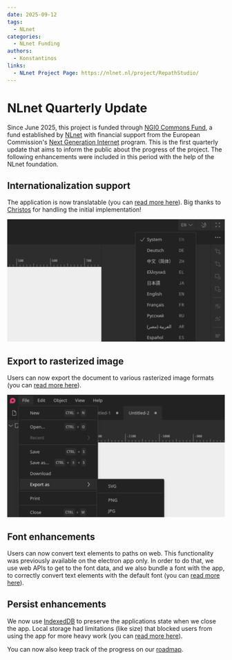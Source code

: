 ```yaml
---
date: 2025-09-12
tags:
  - NLnet
categories:
  - NLnet Funding
authors: 
  - Konstantinos
links:
  - NLnet Project Page: https://nlnet.nl/project/RepathStudio/
---
```


# NLnet Quarterly Update

Since June 2025, this project is funded through [NGI0 Commons Fund](https://nlnet.nl/commonsfund),
a fund established by [NLnet](https://nlnet.nl) with financial support from the European
Commission's [Next Generation Internet](https://ngi.eu) program. This is the first
quarterly update that aims to inform the public about the progress of the project. The
following enhancements were included in this period with the help of the NLnet foundation.

<!-- more -->

## Internationalization support

The application is now translatable
(you can [read more here](https://github.com/repath-project/repath-studio/pull/87)).
Big thanks to [Christos](https://github.com/WonderlustKing) for handling the initial
implementation!

![Language Menu](/assets/images/language-menu.png)

## Export to rasterized image

Users can now export the document to various rasterized image formats
(you can [read more here](https://github.com/repath-project/repath-studio/pull/89)).

![Export Menu](/assets/images/export-menu.png)

## Font enhancements

Users can now convert text elements to paths on web. This functionality was previously
available on the electron app only. In order to do that, we use web APIs to get to the
font data, and we also bundle a font with the app, to correctly convert text elements
with the default font
(you can [read more here](https://github.com/repath-project/repath-studio/pull/84)).

## Persist enhancements

We now use [IndexedDB](https://developer.mozilla.org/en-US/docs/Web/API/IndexedDB_API) to
preserve the applications state when we close the app. Local storage had limitations
(like size) that blocked users from using the app for more heavy work
(you can [read more here](https://github.com/repath-project/repath-studio/pull/86)).

You can now also keep track of the progress on our [roadmap](/roadmap/ROADMAP.md).

